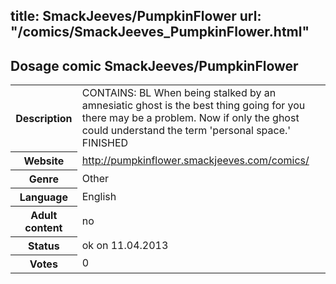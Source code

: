 title: SmackJeeves/PumpkinFlower
url: "/comics/SmackJeeves_PumpkinFlower.html"
---
Dosage comic SmackJeeves/PumpkinFlower
-----------------------------------------

<table class="comicinfo">
<tr>
<th>Description</th><td>CONTAINS: BL When being stalked by an amnesiatic ghost is the best thing going for you there may be a problem. Now if only the ghost could understand the term 'personal space.' FINISHED</td>
</tr>
<tr>
<th>Website</th><td><a href="http://pumpkinflower.smackjeeves.com/comics/">http://pumpkinflower.smackjeeves.com/comics/</a></td>
</tr>
<tr>
<th>Genre</th><td>Other</td>
</tr>
<tr>
<th>Language</th><td>English</td>
</tr>
<tr>
<th>Adult content</th><td>no</td>
</tr>
<tr>
<th>Status</th><td>ok on 11.04.2013</td>
</tr>
<tr>
<th>Votes</th><td>0</div></td>
</tr>
</table>
